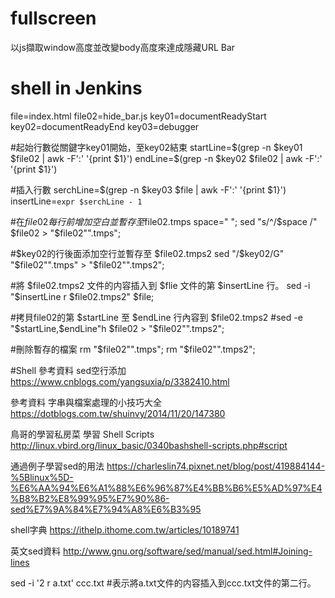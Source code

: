 ﻿# fullscreen
以js擷取window高度並改變body高度來達成隱藏URL Bar

# shell in Jenkins

file=index.html 
file02=hide_bar.js 
key01=documentReadyStart 
key02=documentReadyEnd 
key03=debugger 

#起始行數從關鍵字key01開始，至key02結束 
startLine=$(grep -n $key01 $file02 | awk -F':' '{print $1}') 
endLine=$(grep -n $key02 $file02 | awk -F':' '{print $1}') 

#插入行數 
serchLine=$(grep -n $key03 $file | awk -F':' '{print $1}') 
insertLine=`expr $serchLine - 1` 

#在$file02每行前增加空白並暫存至$file02.tmps 
space="        "; 
sed "s/^/$space /" $file02 > "$file02"".tmps"; 

#$key02的行後面添加空行並暫存至 $file02.tmps2 
sed "/$key02/G" "$file02"".tmps" > "$file02"".tmps2"; 

#將 $file02.tmps2 文件的内容插入到 $flie 文件的第 $insertLine 行。 
sed -i "$insertLine r $file02.tmps2" $file; 

#拷貝file02的第 $startLine 至 $endLine 行內容到 $file02.tmps2 
#sed -e "$startLine,$endLine"h $file02 > "$file02"".tmps2"; 

#刪除暫存的檔案 
rm "$file02"".tmps"; 
rm "$file02"".tmps2"; 

#Shell 參考資料
sed空行添加 
https://www.cnblogs.com/yangsuxia/p/3382410.html

參考資料 字串與檔案處理的小技巧大全 
https://dotblogs.com.tw/shuinvy/2014/11/20/147380

鳥哥的學習私房菜 學習 Shell Scripts 
http://linux.vbird.org/linux_basic/0340bashshell-scripts.php#script

通過例子學習sed的用法 
https://charleslin74.pixnet.net/blog/post/419884144-%5Blinux%5D-%E6%AA%94%E6%A1%88%E6%96%87%E4%BB%B6%E5%AD%97%E4%B8%B2%E8%99%95%E7%90%86-sed%E7%9A%84%E7%94%A8%E6%B3%95

shell字典 
https://ithelp.ithome.com.tw/articles/10189741

英文sed資料 
http://www.gnu.org/software/sed/manual/sed.html#Joining-lines

sed -i '2 r a.txt' ccc.txt
#表示將a.txt文件的内容插入到ccc.txt文件的第二行。
